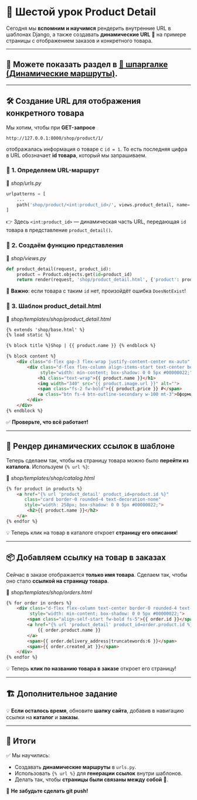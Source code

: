 # 🚀 Шестой урок Product Detail

Сегодня мы **вспомним и научимся** рендерить внутренние URL в шаблонах Django, а также создавать **динамические URL** 📌 на примере страницы с отображением заказов и конкретного товара. 

---

## 🔹 **Можете показать раздел в** [📖 шпаргалке (Динамические маршруты)](https://github.com/xlartas/it-compot-backend-methods/blob/main/django-base.md#%D0%B4%D0%B8%D0%BD%D0%B0%D0%BC%D0%B8%D1%87%D0%B5%D1%81%D0%BA%D0%B8%D0%B5-%D0%BC%D0%B0%D1%80%D1%88%D1%80%D1%83%D1%82%D1%8B).

---

## 🛠 Создание URL для отображения конкретного товара

Мы хотим, чтобы при **GET-запросе**
```
http://127.0.0.1:8000/shop/product/1/
```
отображалась информация о товаре с `id = 1`. То есть последняя цифра в URL обозначает **id товара**, который мы запрашиваем.

### 📌 **1. Определяем URL-маршрут**
📂 *shop/urls.py*
```python
urlpatterns = [
    ...
    path('shop/product/<int:product_id>/', views.product_detail, name='product_detail'),
]
```
👉 Здесь `<int:product_id>` — динамическая часть URL, передающая `id` товара в представление `product_detail()`.

### 📌 **2. Создаём функцию представления**
📂 *shop/views.py*
```python
def product_detail(request, product_id):
    product = Product.objects.get(id=product_id)
    return render(request, 'shop/product_detail.html', {'product': product})
```
🛑 **Важно**: если товара с таким `id` нет, произойдёт ошибка `DoesNotExist`! 


### 📌 **3. Шаблон product_detail.html**
📂 *shop/templates/shop/product_detail.html*
```html
{% extends 'shop/base.html' %}
{% load static %}

{% block title %}Shop | {{ product.name }} {% endblock %}

{% block content %}
    <div class="d-flex gap-3 flex-wrap justify-content-center mx-auto" style="max-width: 300px;">
        <div class="d-flex flex-column align-items-start text-center border-0 rounded-4 text-nowrap px-4 py-4"
             style="width: min-content; box-shadow: 0 0 5px #00000022;">
            <h1 class="text-wrap">{{ product.name }}</h1>
            <img width="340" src="{{ product.image.url }}" alt="">
            <span class="fs-2 fw-bold">{{ product.price }} ₽</span>
            <a class="btn fs-4 btn-outline-secondary w-100 mt-3">Оформить заказ</a>
        </div>
    </div>
{% endblock %}
```
✅ **Проверьте, что всё работает!**

---

## 🔗 Рендер динамических ссылок в шаблоне

Теперь сделаем так, чтобы на страницу товара можно было **перейти из каталога**. 
Используем `{% url %}`: 

📂 *shop/templates/shop/catalog.html*
```html
{% for product in products %}
    <a href="{% url 'product_detail' product_id=product.id %}"
       class="card border-0 rounded-4 text-decoration-none"
       style="width: 250px; box-shadow: 0 0 5px #00000022;">
        <h2>{{ product.name }}</h2>
    </a>
{% endfor %}
```
💡 Теперь клик на товар в каталоге откроет **страницу его описания**!

---

## 📦 Добавляем ссылку на товар в заказах
Сейчас в заказе отображается **только имя товара**. Сделаем так, чтобы оно стало **ссылкой на страницу товара**.

📂 *shop/templates/shop/orders.html*
```html
{% for order in orders %}
    <div class="d-flex flex-column text-center border-0 rounded-4 text-nowrap px-4 py-2"
         style="width: min-content; box-shadow: 0 0 5px #00000022;">
        <span class="align-self-start fw-bold fs-5">{{ order.id }}</span>
        <a href="{% url 'product_detail' product_id=order.product.id %}">
            {{ order.product.name }}
        </a>
        <span>{{ order.delivery_address|truncatewords:6 }}</span>
        <span>{{ order.created_at }}</span>
    </div>
{% endfor %}
```
💡 Теперь **клик по названию товара в заказе** откроет его страницу!

---

## 🏗 **Дополнительное задание**
💡 **Если осталось время**, обновите **шапку сайта**, добавив в навигацию ссылки на **каталог** и **заказы**.

---

## 🎯 **Итоги**

✅ Мы научились:
- Создавать **динамические маршруты** в `urls.py`.
- Использовать `{% url %}` для **генерации ссылок** внутри шаблонов.
- Делать так, чтобы **страницы были связаны между собой** 🔄.

📌 **Не забудьте сделать git push!**


